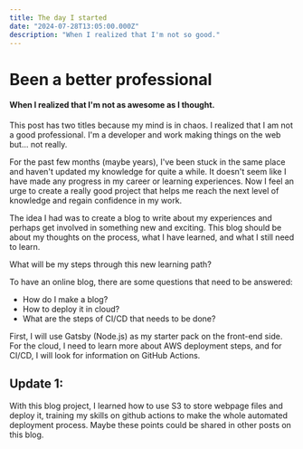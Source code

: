 ```yaml
---
title: The day I started
date: "2024-07-28T13:05:00.000Z"
description: "When I realized that I'm not so good."
---
```


# Been a better professional
#### When I realized that I'm not as awesome as I thought.

This post has two titles because my mind is in chaos.
I realized that I am not a good professional. I'm a developer and work making things on the web but... not really.

For the past few months (maybe years), I've been stuck in the same place and haven't updated my knowledge for quite a while.
It doesn't seem like I have made any progress in my career or learning experiences.
Now I feel an urge to create a really good project that helps me reach the next level of knowledge and regain confidence in my work.

The idea I had was to create a blog to write about my experiences and perhaps get involved in something new and exciting.
This blog should be about my thoughts on the process, what I have learned, and what I still need to learn.

What will be my steps through this new learning path?

To have an online blog, there are some questions that need to be answered:
- How do I make a blog?
- How to deploy it in cloud?
- What are the steps of CI/CD that needs to be done?


First, I will use Gatsby (Node.js) as my starter pack on the front-end side.
For the cloud, I need to learn more about AWS deployment steps, and for CI/CD, I will look for information on GitHub Actions.


## Update 1:
With this blog project, I learned how to use S3 to store webpage files and deploy it, training my skills on github actions to make the whole automated deployment process. Maybe these points could be shared in other posts on this blog.